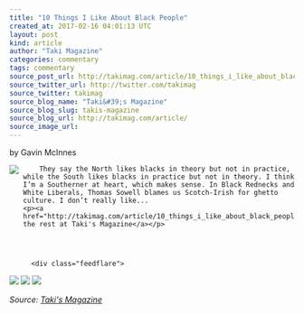 ```yaml
---
title: "10 Things I Like About Black People"
created_at: 2017-02-16 04:01:13 UTC
layout: post
kind: article
author: "Taki Magazine"
categories: commentary
tags: commentary
source_post_url: http://takimag.com/article/10_things_i_like_about_black_people_gavin_mcinnes
source_twitter_url: http://twitter.com/takimag
source_twitter: takimag
source_blog_name: "Taki&#39;s Magazine"
source_blog_slug: takis-magazine
source_blog_url: http://takimag.com/article/
source_image_url: 
---
```

by Gavin McInnes<br />
	  

<img src="http://takimag.com/images/uploads/bigstock-Beautiful-African-American-wom-23133983.jpg" style="float:left;margin-right:8px;"/>
	






	
		They say the North likes blacks in theory but not in practice, while the South likes blacks in practice but not in theory. I think I’m a Southerner at heart, which makes sense. In Black Rednecks and White Liberals, Thomas Sowell blames us Scotch-Irish for ghetto culture. I don’t really like...
	<p><a href="http://takimag.com/article/10_things_i_like_about_black_people_gavin_mcinnes">Read the rest at Taki's Magazine</a></p>
						
	  
	  
	  
	  <div class="feedflare">
<a href="http://feeds.feedburner.com/~ff/takimag?a=LLx9h9r_I3w:LDXE6en-gSs:yIl2AUoC8zA"><img src="http://feeds.feedburner.com/~ff/takimag?d=yIl2AUoC8zA" border="0"></img></a> <a href="http://feeds.feedburner.com/~ff/takimag?a=LLx9h9r_I3w:LDXE6en-gSs:qj6IDK7rITs"><img src="http://feeds.feedburner.com/~ff/takimag?d=qj6IDK7rITs" border="0"></img></a> <a href="http://feeds.feedburner.com/~ff/takimag?a=LLx9h9r_I3w:LDXE6en-gSs:gIN9vFwOqvQ"><img src="http://feeds.feedburner.com/~ff/takimag?i=LLx9h9r_I3w:LDXE6en-gSs:gIN9vFwOqvQ" border="0"></img></a>
</div><img src="http://feeds.feedburner.com/~r/takimag/~4/LLx9h9r_I3w" height="1" width="1" alt=""/><div class="">
    <i>Source: <a href="http://takimag.com/article/">Taki&#39;s Magazine</a></i>
</div>
